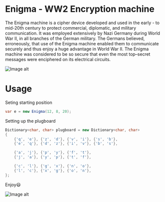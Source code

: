 # Enigma - WW2 Encryption machine
The Enigma machine is a cipher device developed and used in the early - to mid-20th century to protect commercial, diplomatic, and military communication. It was employed extensively by Nazi Germany during World War II, in all branches of the German military. The Germans believed, erroneously, that use of the Enigma machine enabled them to communicate securely and thus enjoy a huge advantage in World War II. The Enigma machine was considered to be so secure that even the most top–secret messages were enciphered on its electrical circuits.

![Image alt](http://thomascsanger.com/wp-content/uploads/2018/05/enigma4-600x380.jpg, "Enigma")

# Usage
Seting starting position
```c#
var e = new Enigma(12, 8, 20);
```
Setting up the plugboard
```c#
Dictionary<char, char> plugboard = new Dictionary<char, char>
{
    {'q', 'e'}, {'z', 'd'}, {'v', 'i'}, {'s', 'b'},
    {'e', 'q'}, {'d', 'z'}, {'i', 'v'}, {'b', 's'},

    {'a', 'j'}, {'p', 'y'}, {'f', 't'},
    {'j', 'a'}, {'y', 'p'}, {'t', 'f'},

    {'c', 'l'}, {'g', 'x'}, {'n', 'o'},
    {'l', 'c'}, {'x', 'g'}, {'o', 'n'},
};
```
Enjoy:smiley:

![Image alt](https://psv4.userapi.com/c536132/u75139039/docs/d44/4b09b189ef1b/enigma.jpg?extra=426xViNjDUv5TaM5psF3K58XqiC_yxcEKwDe1vVWz-lRwWvCuhc6_nvmw6-5tWG9bFjSZujPfQs0_4_I8G5bRmeOz-uhIPnEehVm5CqySKDTFpwOnp_J-61cJ--5-w3IUi0yxIpfD_9IogWFt44w8mY, "Enigma console")
